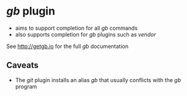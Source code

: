 # *gb* plugin

- aims to support completion for all *gb* commands
- also supports completion for *gb* plugins such as *vendor*

See http://getgb.io for the full *gb* documentation

## Caveats

- The *git* plugin installs an alias *gb* that usually conflicts with the *gb* program
